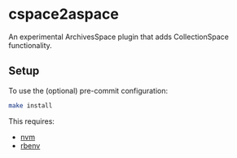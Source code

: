 # cspace2aspace

An experimental ArchivesSpace plugin that adds CollectionSpace functionality.

## Setup

To use the (optional) pre-commit configuration:

```bash
make install
```

This requires:

- [nvm](https://github.com/nvm-sh/nvm)
- [rbenv](https://github.com/rbenv/rbenv)
